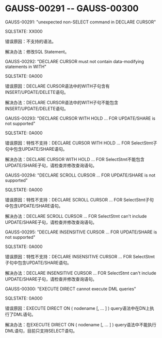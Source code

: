 # GAUSS-00291 -- GAUSS-00300<a name="ZH-CN_TOPIC_0302073024"></a>

GAUSS-00291: "unexpected non-SELECT command in DECLARE CURSOR"

SQLSTATE: XX000

错误原因：不支持的语法。

解决办法：修改SQL Statement。

GAUSS-00292: "DECLARE CURSOR must not contain data-modifying statements in WITH"

SQLSTATE: 0A000

错误原因：DECLARE CURSOR语法中的WITH子句含有INSERT/UPDATE/DELETE语句。

解决办法：DECLARE CURSOR语法中的WITH子句不能包含INSERT/UPDATE/DELETE语句。

GAUSS-00293: "DECLARE CURSOR WITH HOLD ... FOR UPDATE/SHARE is not supported"

SQLSTATE: 0A000

错误原因：特性不支持：DECLARE CURSOR WITH HOLD ... FOR SelectStmt子句中包含UPDATE/SHARE语句。

解决办法：DECLARE CURSOR WITH HOLD ... FOR SelectStmt不能包含UPDATE/SHARE子句，请检查并修改查询语句。

GAUSS-00294: "DECLARE SCROLL CURSOR ... FOR UPDATE/SHARE is not supported"

SQLSTATE: 0A000

错误原因：特性不支持：DECLARE SCROLL CURSOR ... FOR SelectStmt子句中包含UPDATE/SHARE语句。

解决办法：DECLARE SCROLL CURSOR ... FOR SelectStmt can't include UPDATE/SHARE子句，请检查并修改查询语句。

GAUSS-00295: "DECLARE INSENSITIVE CURSOR ... FOR UPDATE/SHARE is not supported"

SQLSTATE: 0A000

错误原因：特性不支持：DECLARE INSENSITIVE CURSOR ... FOR SelectStmt子句中包含UPDATE/SHARE语句。

解决办法：DECLARE INSENSITIVE CURSOR ... FOR SelectStmt can't include UPDATE/SHARE子句，请检查并修改查询语句。

GAUSS-00300: "EXECUTE DIRECT cannot execute DML queries"

SQLSTATE: 0A000

错误原因：EXECUTE DIRECT ON \( nodename \[, ... \] \) query语法中在DN上执行了DML语句。

解决办法：在EXECUTE DIRECT ON \( nodename \[, ... \] \) query语法中不能执行DML语句，目前只支持SELECT语句。

